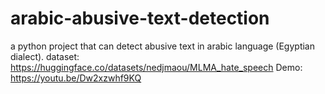# arabic-abusive-text-detection
a python project that can detect abusive text in arabic language (Egyptian dialect).
dataset:
https://huggingface.co/datasets/nedjmaou/MLMA_hate_speech
Demo: https://youtu.be/Dw2xzwhf9KQ
